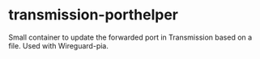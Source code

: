 # transmission-porthelper
Small container to update the forwarded port in Transmission based on a file.  Used with Wireguard-pia.
